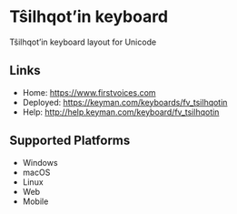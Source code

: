Tŝilhqot’in keyboard
======================

Tŝilhqot’in keyboard layout for Unicode

Links
-----

 * Home:     <https://www.firstvoices.com>
 * Deployed: <https://keyman.com/keyboards/fv_tsilhqotin>
 * Help:     <http://help.keyman.com/keyboard/fv_tsilhqotin>
 
Supported Platforms
-------------------

 * Windows
 * macOS
 * Linux
 * Web
 * Mobile
